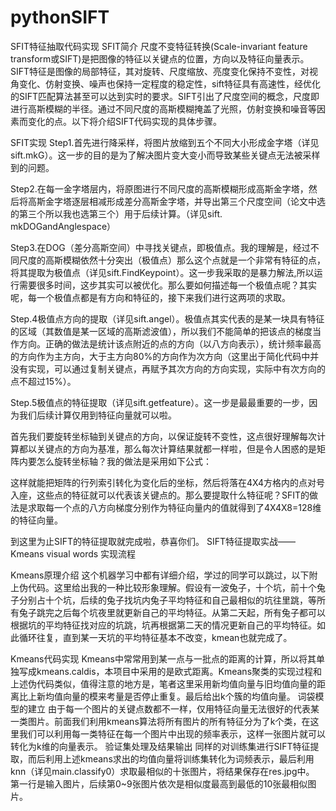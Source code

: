 # pythonSIFT
SFIT特征抽取代码实现
SFIT简介
尺度不变特征转换(Scale-invariant feature transform或SIFT)是把图像的特征以关键点的位置，方向以及特征向量表示。SIFT特征是图像的局部特征，其对旋转、尺度缩放、亮度变化保持不变性，对视角变化、仿射变换、噪声也保持一定程度的稳定性，sift特征具有高速性，经优化的SIFT匹配算法甚至可以达到实时的要求。SIFT引出了尺度空间的概念，尺度即进行高斯模糊的半径。通过不同尺度的高斯模糊掩盖了光照，仿射变换和噪音等因素而变化的点。以下将介绍SIFT代码实现的具体步骤。

SFIT实现
Step1.首先进行降采样，将图片放缩到五个不同大小形成金字塔（详见sift.mkG）。这一步的目的是为了解决图片变大变小而导致某些关键点无法被采样到的问题。
 
Step2.在每一金字塔层内，将原图进行不同尺度的高斯模糊形成高斯金字塔，然后将高斯金字塔逐层相减形成差分高斯金字塔，并导出第三个尺度空间（论文中选的第三个所以我也选第三个）用于后续计算。（详见sift. mkDOGandAnglespace）
 
Step3.在DOG（差分高斯空间）中寻找关键点，即极值点。我的理解是，经过不同尺度的高斯模糊依然十分突出（极值点）那么这个点就是一个非常有特征的点，将其提取为极值点（详见sift.FindKeypoint）。这一步我采取的是暴力解法,所以运行需要很多时间，这步其实可以被优化。那么要如何描述每一个极值点呢？其实呢，每一个极值点都是有方向和特征的，接下来我们进行这两项的求取。
 
Step.4极值点方向的提取（详见sift.angel）。极值点其实代表的是某一块具有特征的区域（其数值是某一区域的高斯滤波值），所以我们不能简单的把该点的梯度当作方向。正确的做法是统计该点附近的点的方向（以八方向表示），统计频率最高的方向作为主方向，大于主方向80%的方向作为次方向（这里出于简化代码中并没有实现，可以通过复制关键点，再赋予其次方向的方向实现，实际中有次方向的点不超过15%）。
 
Step.5极值点的特征提取（详见sift.getfeature）。这一步是最最重要的一步，因为我们后续计算仅用到特征向量就可以啦。
 
首先我们要旋转坐标轴到关键点的方向，以保证旋转不变性，这点很好理解每次计算都以关键点的方向为基准，那么每次计算结果就都一样啦，但是令人困惑的是矩阵内要怎么旋转坐标轴？我的做法是采用如下公式：
 

这样就能把矩阵的行列索引转化为变化后的坐标，然后将落在4X4方格内的点对号入座，这些点的特征就可以代表该关键点的。那么要提取什么特征呢？SFIT的做法是求取每一个点的八方向梯度分别作为特征向量内的值就得到了4X4X8=128维的特征向量。
 
到这里为止SIFT的特征提取就完成啦，恭喜你们。
SIFT特征提取实战——Kmeans visual words
实现流程
 
Kmeans原理介绍
这个机器学习中都有详细介绍，学过的同学可以跳过，以下附上伪代码。这里给出我的一种比较形象理解。假设有一波兔子，十个坑，前十个兔子分别占十个坑，后续的兔子找坑内兔子平均特征和自己最相似的坑往里跳，等所有兔子跳完之后每个坑夜里就更新自己的平均特征。从第二天起，所有兔子都可以根据坑的平均特征找对应的坑跳，坑再根据第二天的情况更新自己的平均特征。如此循环往复，直到某一天坑的平均特征基本不改变，kmean也就完成了。
 
Kmeans代码实现
Kmeans中常常用到某一点与一批点的距离的计算，所以将其单独写成kmeans.caldis，本项目中采用的是欧式距离。Kmeans聚类的实现过程和上述伪代码类似，值得注意的地方是，笔者这里采用新均值向量与旧均值向量的距离比上新均值向量的模来考量是否停止重复。最后给出k个簇的均值向量。
词袋模型的建立
由于每一个图片的关键点数都不一样，仅用特征向量无法很好的代表某一类图片。前面我们利用kmeans算法将所有图片的所有特征分为了k个类，在这里我们可以利用每一类特征在每一个图片中出现的频率表示，这样一张图片就可以转化为k维的向量表示。
验证集处理及结果输出
同样的对训练集进行SIFT特征提取，而后利用上述kmeans求出的均值向量将训练集转化为词频表示，最后利用knn（详见main.classify0）求取最相似的十张图片，将结果保存在res.jpg中。
第一行是输入图片，后续第0~9张图片依次是相似度最高到最低的10张最相似图片。
 
